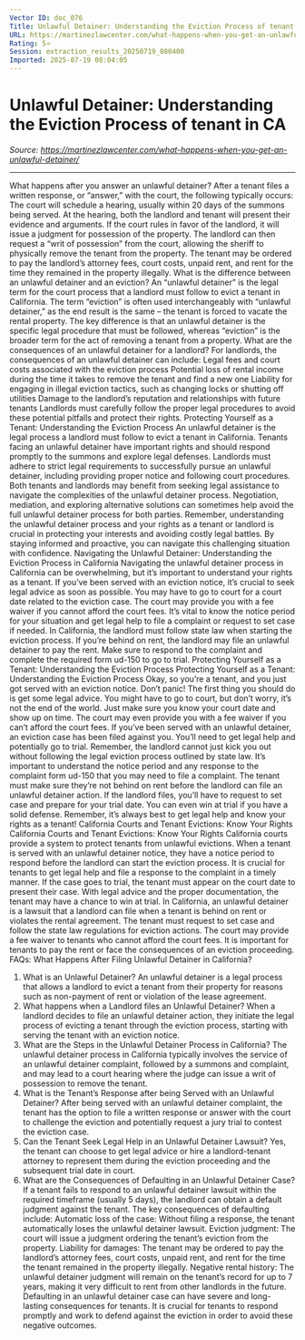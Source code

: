 ```yaml
---
Vector ID: doc_076
Title: Unlawful Detainer: Understanding the Eviction Process of tenant in CA
URL: https://martinezlawcenter.com/what-happens-when-you-get-an-unlawful-detainer/
Rating: 5⭐
Session: extraction_results_20250719_080400
Imported: 2025-07-19 08:04:05
---
```


# Unlawful Detainer: Understanding the Eviction Process of tenant in CA

_Source: https://martinezlawcenter.com/what-happens-when-you-get-an-unlawful-detainer/_

---

What happens after you answer an unlawful detainer?
After a tenant files a written response, or “answer,” with the court, the following typically occurs:
The court will schedule a hearing, usually within 20 days of the summons being served.
At the hearing, both the landlord and tenant will present their evidence and arguments.
If the court rules in favor of the landlord, it will issue a judgment for possession of the property.
The landlord can then request a “writ of possession” from the court, allowing the sheriff to physically remove the tenant from the property.
The tenant may be ordered to pay the landlord’s attorney fees, court costs, unpaid rent, and rent for the time they remained in the property illegally.
What is the difference between an unlawful detainer and an eviction?
An “unlawful detainer” is the legal term for the court process that a landlord must follow to evict a tenant in California. The term “eviction” is often used interchangeably with “unlawful detainer,” as the end result is the same – the tenant is forced to vacate the rental property.
The key difference is that an unlawful detainer is the specific legal procedure that must be followed, whereas “eviction” is the broader term for the act of removing a tenant from a property.
What are the consequences of an unlawful detainer for a landlord?
For landlords, the consequences of an unlawful detainer can include:
Legal fees and court costs associated with the eviction process
Potential loss of rental income during the time it takes to remove the tenant and find a new one
Liability for engaging in illegal eviction tactics, such as changing locks or shutting off utilities
Damage to the landlord’s reputation and relationships with future tenants
Landlords must carefully follow the proper legal procedures to avoid these potential pitfalls and protect their rights.
Protecting Yourself as a Tenant: Understanding the Eviction Process
An unlawful detainer is the legal process a landlord must follow to evict a tenant in California.
Tenants facing an unlawful detainer have important rights and should respond promptly to the summons and explore legal defenses.
Landlords must adhere to strict legal requirements to successfully pursue an unlawful detainer, including providing proper notice and following court procedures.
Both tenants and landlords may benefit from seeking legal assistance to navigate the complexities of the unlawful detainer process.
Negotiation, mediation, and exploring alternative solutions can sometimes help avoid the full unlawful detainer process for both parties.
Remember, understanding the unlawful detainer process and your rights as a tenant or landlord is crucial in protecting your interests and avoiding costly legal battles. By staying informed and proactive, you can navigate this challenging situation with confidence.
Navigating the Unlawful Detainer: Understanding the Eviction Process in California
Navigating the unlawful detainer process in California can be overwhelming, but it’s important to understand your rights as a tenant.
If you’ve been served with an eviction notice, it’s crucial to seek legal advice as soon as possible. You may have to go to court for a court date related to the eviction case. The court may provide you with a fee waiver if you cannot afford the court fees.
It’s vital to know the notice period for your situation and get legal help to file a complaint or request to set case if needed.
In California, the landlord must follow state law when starting the eviction process. If you’re behind on rent, the landlord may file an unlawful detainer to pay the rent.
Make sure to respond to the complaint and complete the required form ud-150 to go to trial.
Protecting Yourself as a Tenant: Understanding the Eviction Process
Protecting Yourself as a Tenant: Understanding the Eviction Process
Okay, so you’re a tenant, and you just got served with an eviction notice. Don’t panic! The first thing you should do is get some legal advice. You might have to go to court, but don’t worry, it’s not the end of the world. Just make sure you know your court date and show up on time.
The court may even provide you with a fee waiver if you can’t afford the court fees. If you’ve been served with an unlawful detainer, an eviction case has been filed against you.
You’ll need to get legal help and potentially go to trial. Remember, the landlord cannot just kick you out without following the legal eviction process outlined by state law.
It’s important to understand the notice period and any response to the complaint form ud-150 that you may need to file a complaint.
The tenant must make sure they’re not behind on rent before the landlord can file an unlawful detainer action. If the landlord files, you’ll have to request to set case and prepare for your trial date.
You can even win at trial if you have a solid defense. Remember, it’s always best to get legal help and know your rights as a tenant!
California Courts and Tenant Evictions: Know Your Rights
California Courts and Tenant Evictions: Know Your Rights California courts provide a system to protect tenants from unlawful evictions.
When a tenant is served with an unlawful detainer notice, they have a notice period to respond before the landlord can start the eviction process. It is crucial for tenants to get legal help and file a response to the complaint in a timely manner.
If the case goes to trial, the tenant must appear on the court date to present their case. With legal advice and the proper documentation, the tenant may have a chance to win at trial.
In California, an unlawful detainer is a lawsuit that a landlord can file when a tenant is behind on rent or violates the rental agreement.
The tenant must request to set case and follow the state law regulations for eviction actions.
The court may provide a fee waiver to tenants who cannot afford the court fees. It is important for tenants to pay the rent or face the consequences of an eviction proceeding.
FAQs: What Happens After Filing Unlawful Detainer in California?
1. What is an Unlawful Detainer?
An unlawful detainer is a legal process that allows a landlord to evict a tenant from their property for reasons such as non-payment of rent or violation of the lease agreement.
2. What happens when a Landlord files an Unlawful Detainer?
When a landlord decides to file an unlawful detainer action, they initiate the legal process of evicting a tenant through the eviction process, starting with serving the tenant with an eviction notice.
3. What are the Steps in the Unlawful Detainer Process in California?
The unlawful detainer process in California typically involves the service of an unlawful detainer complaint, followed by a summons and complaint, and may lead to a court hearing where the judge can issue a writ of possession to remove the tenant.
4. What is the Tenant’s Response after being Served with an Unlawful Detainer?
After being served with an unlawful detainer complaint, the tenant has the option to file a written response or answer with the court to challenge the eviction and potentially request a jury trial to contest the eviction case.
5. Can the Tenant Seek Legal Help in an Unlawful Detainer Lawsuit?
Yes, the tenant can choose to get legal advice or hire a landlord-tenant attorney to represent them during the eviction proceeding and the subsequent trial date in court.
6. What are the Consequences of Defaulting in an Unlawful Detainer Case?
If a tenant fails to respond to an unlawful detainer lawsuit within the required timeframe (usually 5 days), the landlord can obtain a default judgment against the tenant. The key consequences of defaulting include:
Automatic loss of the case: Without filing a response, the tenant automatically loses the unlawful detainer lawsuit.
Eviction judgment: The court will issue a judgment ordering the tenant’s eviction from the property.
Liability for damages: The tenant may be ordered to pay the landlord’s attorney fees, court costs, unpaid rent, and rent for the time the tenant remained in the property illegally.
Negative rental history: The unlawful detainer judgment will remain on the tenant’s record for up to 7 years, making it very difficult to rent from other landlords in the future.
Defaulting in an unlawful detainer case can have severe and long-lasting consequences for tenants. It is crucial for tenants to respond promptly and work to defend against the eviction in order to avoid these negative outcomes.